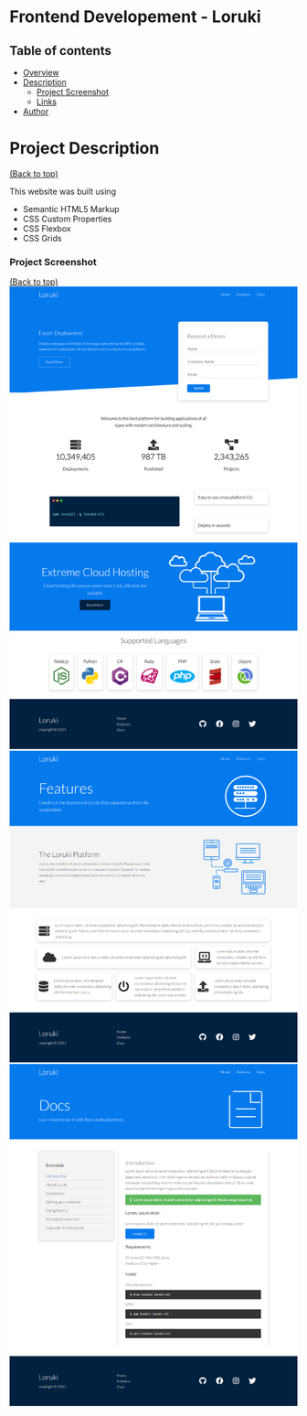 <!-- Add banner here -->

# Frontend Developement - Loruki

## Table of contents

- [Overview](#overview)
- [Description](#description)
  - [Project Screenshot](#screenshot)
  - [Links](#links)
- [Author](#author)

# Project Description

[(Back to top)](#table-of-contents)

This website was built using

- Semantic HTML5 Markup
- CSS Custom Properties
- CSS Flexbox
- CSS Grids

### Project Screenshot

[(Back to top)](#table-of-contents)
<img src="images/loruki.png">
<img src="images/2.png">
<img src="images/3.png">

<!-- # Links

[(Back to top)](#table-of-contents) -->
